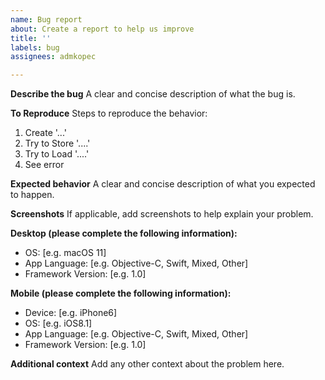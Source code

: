 ```yaml
---
name: Bug report
about: Create a report to help us improve
title: ''
labels: bug
assignees: admkopec

---
```


**Describe the bug**
A clear and concise description of what the bug is.

**To Reproduce**
Steps to reproduce the behavior:
1. Create '...'
2. Try to Store '....'
3. Try to Load '....'
4. See error

**Expected behavior**
A clear and concise description of what you expected to happen.

**Screenshots**
If applicable, add screenshots to help explain your problem.

**Desktop (please complete the following information):**
 - OS: [e.g. macOS 11]
 - App Language: [e.g. Objective-C, Swift, Mixed, Other]
 - Framework Version: [e.g. 1.0]

**Mobile (please complete the following information):**
 - Device: [e.g. iPhone6]
 - OS: [e.g. iOS8.1]
 - App Language: [e.g. Objective-C, Swift, Mixed, Other]
 - Framework Version: [e.g. 1.0]

**Additional context**
Add any other context about the problem here.
